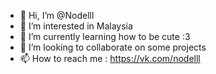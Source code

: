 - 👋 Hi, I’m @Nodelll
- 👀 I’m interested in Malaysia
- 🌱 I’m currently learning how to be cute :3
- 💞️ I’m looking to collaborate on some projects
- 📫 How to reach me : https://vk.com/nodelll

<!---
Nodelll/Nodelll is a ✨ special ✨ repository because its `README.md` (this file) appears on your GitHub profile.
You can click the Preview link to take a look at your changes.
--->

